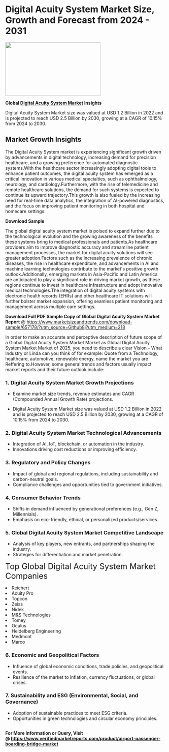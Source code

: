 <H1>Digital Acuity System Market Size, Growth and Forecast from 2024 - 2031</H1><img class="aligncenter size-medium wp-image-584254" src="https://thirdeyenews.in/wp-content/uploads/2024/09/Global-Market-Research-300x168.jpeg" alt="" width="300" height="168" /><p><strong>Global&nbsp;<a href="https://www.marketsizeandtrends.com/download-sample/657178/?utm_source=Github8j?utm_medium=218">Digital Acuity System Market</a> Insights</strong></p><p>Digital Acuity System Market size was valued at USD 1.2 Billion in 2022 and is projected to reach USD 2.5 Billion by 2030, growing at a CAGR of 10.15% from 2024 to 2030.</p><p><h2>Market Growth Insights</h2> <p>The Digital Acuity System market is experiencing significant growth driven by advancements in digital technology, increasing demand for precision healthcare, and a growing preference for automated diagnostic systems.With the healthcare sector increasingly adopting digital tools to enhance patient outcomes, the digital acuity system has emerged as a critical innovation in various medical specialties, such as ophthalmology, neurology, and cardiology.Furthermore, with the rise of telemedicine and remote healthcare solutions, the demand for such systems is expected to continue its upward trajectory.This growth is also fueled by the increasing need for real-time data analytics, the integration of AI-powered diagnostics, and the focus on improving patient monitoring in both hospital and homecare settings.</p> <p><strong>Download Sample</strong></p> <p>The global digital acuity system market is poised to expand further due to the technological evolution and the growing awareness of the benefits these systems bring to medical professionals and patients.As healthcare providers aim to improve diagnostic accuracy and streamline patient management processes, the market for digital acuity solutions will see greater adoption.Factors such as the increasing prevalence of chronic diseases, the rise in healthcare expenditure, and advancements in AI and machine learning technologies contribute to the market's positive growth outlook.Additionally, emerging markets in Asia-Pacific and Latin America are anticipated to play a significant role in driving market growth, as these regions continue to invest in healthcare infrastructure and adopt innovative medical technologies.The integration of digital acuity systems with electronic health records (EHRs) and other healthcare IT solutions will further bolster market expansion, offering seamless patient monitoring and management across multiple care settings.</p> <p><span class=""><strong>Download Full PDF Sample Copy of Global Digital Acuity System Market Report</strong> @ <a href="https://www.marketsizeandtrends.com/download-sample/657178/?utm_source=Github8j?utm_medium=218" target="_blank">https://www.marketsizeandtrends.com/download-sample/657178/?utm_source=Github8j?utm_medium=218</a></span></p><p>In order to make an accurate and perceptive description of future scope of a Global&nbsp;Digital Acuity System Market Market as Global&nbsp;Digital Acuity System Market Market of 2025, you need to describe a clear Vision &ndash; What Industry or Linda can you think of for example: Quote from a Technology, healthcare, automotive, renewable energy, name the market you are Reffering to.However, some general trends and factors usually impact market reports and their future outlook include:</p><h3>1.&nbsp;<strong>Digital Acuity System Market Growth Projections</strong></h3><ul><li>Examine market size trends, revenue estimates and CAGR (Compounded Annual Growth Rate) projections.</li><li><p>Digital Acuity System Market size was valued at USD 1.2 Billion in 2022 and is projected to reach USD 2.5 Billion by 2030, growing at a CAGR of 10.15% from 2024 to 2030.</p></li></ul><h3>2.&nbsp;<strong>Digital Acuity System Market Technological Advancements</strong></h3><ul><li>Integration of AI, IoT, blockchain, or automation in the industry.</li><li>Innovations driving cost reductions or improving efficiency.</li></ul><h3>3.&nbsp;<strong>Regulatory and Policy Changes</strong></h3><ul><li>Impact of global and regional regulations, including sustainability and carbon-neutral goals.</li><li>Compliance challenges and opportunities tied to government initiatives.</li></ul><h3>4.&nbsp;<strong>Consumer Behavior Trends</strong></h3><ul><li>Shifts in demand influenced by generational preferences (e.g., Gen Z, Millennials).</li><li>Emphasis on eco-friendly, ethical, or personalized products/services.</li></ul><h3>5.&nbsp;<strong>Global Digital Acuity System Market Competitive Landscape</strong></h3><ul><li>Analysis of key players, new entrants, and partnerships shaping the industry.</li><li>Strategies for differentiation and market penetration.</li></ul><p data-pm-slice="1 1 []"><span style="color: inherit; font-family: inherit; font-size: 25px;">Top Global Digital Acuity System Market Companies</span></p><div class="" data-test-id=""><p><li>Reichert</li><li> Acuity Pro</li><li> Topcon</li><li> Zeiss</li><li> Nidek</li><li> M&S Technologies</li><li> Tomey</li><li> Oculus</li><li> Heidelberg Engineering</li><li> Medmont</li><li> Marco</li></p></div><h3>6.&nbsp;<strong>Economic and Geopolitical Factors</strong></h3><ul><li>Influence of global economic conditions, trade policies, and geopolitical events.</li><li>Resilience of the market to inflation, currency fluctuations, or global crises.</li></ul><h3>7.&nbsp;<strong>Sustainability and ESG (Environmental, Social, and Governance)</strong></h3><ul><li>Adoption of sustainable practices to meet ESG criteria.</li><li>Opportunities in green technologies and circular economy principles.</li></ul><h2><strong style="font-size: 14px;">For More Information or Query, Visit @&nbsp;</strong><a style="background-color: #ffffff; font-size: 14px;" href="https://www.marketsizeandtrends.com/report/digital-acuity-system-market/" target="_blank">https://www.verifiedmarketreports.com/product/airport-passenger-boarding-bridge-market</a></h2>